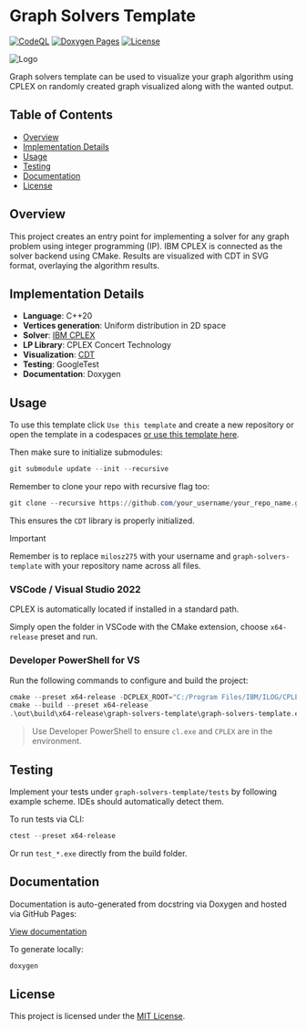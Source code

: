 # Graph Solvers Template

[![CodeQL](https://github.com/milosz275/graph-solvers-template/actions/workflows/codeql.yml/badge.svg)](https://github.com/milosz275/graph-solvers-template/actions/workflows/codeql.yml)
[![Doxygen Pages](https://github.com/milosz275/graph-solvers-template/actions/workflows/doxygen-pages.yml/badge.svg)](https://github.com/milosz275/graph-solvers-template/actions/workflows/doxygen-pages.yml)
[![License](https://img.shields.io/github/license/milosz275/graph-solvers-template)](/LICENSE)

![Logo](assets/logo.png)

Graph solvers template can be used to visualize your graph algorithm using CPLEX on randomly created graph visualized along with the wanted output.

## Table of Contents

* [Overview](#overview)
* [Implementation Details](#implementation-details)
* [Usage](#usage)
* [Testing](#testing)
* [Documentation](#documentation)
* [License](#license)

## Overview

This project creates an entry point for implementing a solver for any graph problem using integer programming (IP). IBM CPLEX is connected as the solver backend using CMake. Results are visualized with CDT in SVG format, overlaying the algorithm results.

## Implementation Details

* **Language**: C++20
* **Vertices generation**: Uniform distribution in 2D space
* **Solver**: [IBM CPLEX](https://www.ibm.com/products/ilog-cplex-optimization-studio)
* **LP Library**: CPLEX Concert Technology
* **Visualization**: [CDT](https://github.com/artem-ogre/CDT)
* **Testing**: GoogleTest
* **Documentation**: Doxygen

## Usage

To use this template click `Use this template` and create a new repository or open the template in a codespaces [or use this template here]().

Then make sure to initialize submodules:

```powershell
git submodule update --init --recursive
```

Remember to clone your repo with recursive flag too:

```powershell
git clone --recursive https://github.com/your_username/your_repo_name.git
```

This ensures the `CDT` library is properly initialized.

> [!IMPORTANT]
> Remember is to replace `milosz275` with your username and `graph-solvers-template` with your repository name across all files.

### VSCode / Visual Studio 2022

CPLEX is automatically located if installed in a standard path.

Simply open the folder in VSCode with the CMake extension, choose `x64-release` preset and run.

### Developer PowerShell for VS

Run the following commands to configure and build the project:

```powershell
cmake --preset x64-release -DCPLEX_ROOT="C:/Program Files/IBM/ILOG/CPLEX_Studio2212"
cmake --build --preset x64-release
.\out\build\x64-release\graph-solvers-template\graph-solvers-template.exe
```

> Use Developer PowerShell to ensure `cl.exe` and `CPLEX` are in the environment.

## Testing

Implement your tests under `graph-solvers-template/tests` by following example scheme. IDEs should automatically detect them.

To run tests via CLI:

```powershell
ctest --preset x64-release
```

Or run `test_*.exe` directly from the build folder.

## Documentation

Documentation is auto-generated from docstring via Doxygen and hosted via GitHub Pages:

[View documentation](https://milosz275.github.io/graph-solvers-template)

To generate locally:

```powershell
doxygen
```

## License

This project is licensed under the [MIT License](LICENSE).
